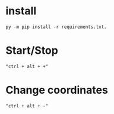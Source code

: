 # install
   `py -m pip install -r requirements.txt.`

# Start/Stop
 `"ctrl + alt + +"`

# Change coordinates
  `"ctrl + alt + -"`